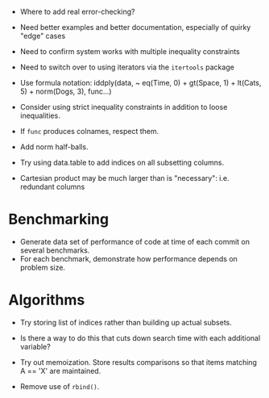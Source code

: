 * Where to add real error-checking?
* Need better examples and better documentation, especially of quirky "edge" cases
* Need to confirm system works with multiple inequality constraints
* Need to switch over to using iterators via the `itertools` package
* Use formula notation: iddply(data, ~ eq(Time, 0) + gt(Space, 1) + lt(Cats, 5) + norm(Dogs, 3), func…)
* Consider using strict inequality constraints in addition to loose inequalities.
* If `func` produces colnames, respect them.
* Add norm half-balls.
* Try using data.table to add indices on all subsetting columns.

* Cartesian product may be much larger than is "necessary": i.e. redundant columns

# Benchmarking

* Generate data set of performance of code at time of each commit on several benchmarks.
* For each benchmark, demonstrate how performance depends on problem size.

# Algorithms

* Try storing list of indices rather than building up actual subsets.
* Is there a way to do this that cuts down search time with each additional variable?

* Try out memoization. Store results comparisons so that items matching A == 'X' are maintained.

* Remove use of `rbind()`.
